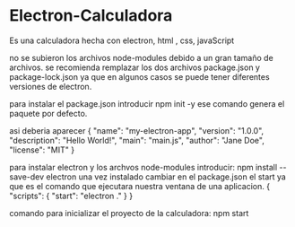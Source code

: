 # Electron-Calculadora
Es una calculadora hecha con electron, html , css, javaScript

no se subieron los archivos node-modules debido a un gran tamaño de archivos.
se recomienda remplazar los dos archivos package.json y package-lock.json ya que en algunos casos se puede tener diferentes versiones de electron.

para instalar el package.json  introducir   npm init -y   ese comando genera el paquete por defecto.

asi deberia aparecer
{
  "name": "my-electron-app",
  "version": "1.0.0",
  "description": "Hello World!",
  "main": "main.js",
  "author": "Jane Doe",
  "license": "MIT"
}


para instalar electron y los archvos node-modules   introducir: npm install --save-dev electron
una vez instalado cambiar en el package.json el start ya que es el comando que ejecutara nuestra ventana de una aplicacion.
{
  "scripts": {
    "start": "electron ."
  }
}



comando para inicializar el proyecto de la calculadora:   npm start
